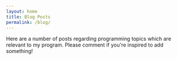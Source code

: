 ```yaml
---
layout: home
title: Blog Posts
permalink: /blog/
---
```


Here are a number of posts regarding programming topics which are relevant to my program. Please comment if you're inspired to add something!